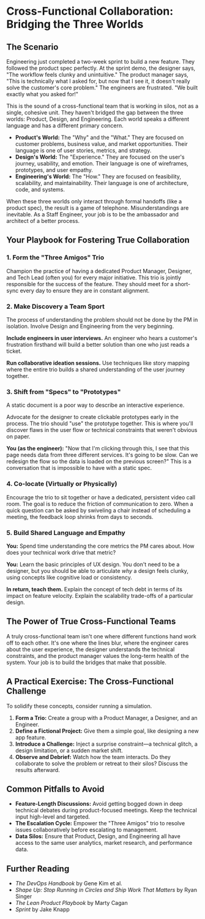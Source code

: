 # Cross-Functional Collaboration: Bridging the Three Worlds

## The Scenario

Engineering just completed a two-week sprint to build a new feature. They followed the product spec perfectly. At the sprint demo, the designer says, "The workflow feels clunky and unintuitive." The product manager says, "This is technically what I asked for, but now that I see it, it doesn't really solve the customer's core problem." The engineers are frustrated. "We built exactly what you asked for!"

This is the sound of a cross-functional team that is working in silos, not as a single, cohesive unit. They haven't bridged the gap between the three worlds: Product, Design, and Engineering. Each world speaks a different language and has a different primary concern.

* **Product's World:** The "Why" and the "What." They are focused on customer problems, business value, and market opportunities. Their language is one of user stories, metrics, and strategy.  
* **Design's World:** The "Experience." They are focused on the user's journey, usability, and emotion. Their language is one of wireframes, prototypes, and user empathy.  
* **Engineering's World:** The "How." They are focused on feasibility, scalability, and maintainability. Their language is one of architecture, code, and systems.

When these three worlds only interact through formal handoffs (like a product spec), the result is a game of telephone. Misunderstandings are inevitable. As a Staff Engineer, your job is to be the ambassador and architect of a better process.  

## Your Playbook for Fostering True Collaboration

### 1. Form the "Three Amigos" Trio

Champion the practice of having a dedicated Product Manager, Designer, and Tech Lead (often you) for every major initiative. This trio is jointly responsible for the success of the feature. They should meet for a short-sync every day to ensure they are in constant alignment.

### 2. Make Discovery a Team Sport

The process of understanding the problem should not be done by the PM in isolation. Involve Design and Engineering from the very beginning.  

**Include engineers in user interviews.** An engineer who hears a customer's frustration firsthand will build a better solution than one who just reads a ticket.  

**Run collaborative ideation sessions.** Use techniques like story mapping where the entire trio builds a shared understanding of the user journey together.  

### 3. Shift from "Specs" to "Prototypes"

A static document is a poor way to describe an interactive experience.  

Advocate for the designer to create clickable prototypes early in the process. The trio should "use" the prototype together. This is where you'll discover flaws in the user flow or technical constraints that weren't obvious on paper.  

**You (as the engineer):** "Now that I'm clicking through this, I see that this page needs data from three different services. It's going to be slow. Can we redesign the flow so the data is loaded on the previous screen?" This is a conversation that is impossible to have with a static spec.  

### 4. Co-locate (Virtually or Physically)

Encourage the trio to sit together or have a dedicated, persistent video call room. The goal is to reduce the friction of communication to zero. When a quick question can be asked by swiveling a chair instead of scheduling a meeting, the feedback loop shrinks from days to seconds.  

### 5. Build Shared Language and Empathy

**You:** Spend time understanding the core metrics the PM cares about. How does your technical work drive that metric?  

**You:** Learn the basic principles of UX design. You don't need to be a designer, but you should be able to articulate *why* a design feels clunky, using concepts like cognitive load or consistency.  

**In return, teach them.** Explain the concept of tech debt in terms of its impact on feature velocity. Explain the scalability trade-offs of a particular design.

## The Power of True Cross-Functional Teams

A truly cross-functional team isn't one where different functions hand work off to each other. It's one where the lines blur, where the engineer cares about the user experience, the designer understands the technical constraints, and the product manager values the long-term health of the system. Your job is to build the bridges that make that possible.

## A Practical Exercise: The Cross-Functional Challenge

To solidify these concepts, consider running a simulation. 

1.  **Form a Trio:** Create a group with a Product Manager, a Designer, and an Engineer.
2.  **Define a Fictional Project:** Give them a simple goal, like designing a new app feature.
3.  **Introduce a Challenge:** Inject a surprise constraint—a technical glitch, a design limitation, or a sudden market shift.
4.  **Observe and Debrief:** Watch how the team interacts. Do they collaborate to solve the problem or retreat to their silos? Discuss the results afterward.

## Common Pitfalls to Avoid

- **Feature-Length Discussions:** Avoid getting bogged down in deep technical debates during product-focused meetings. Keep the technical input high-level and targeted.
- **The Escalation Cycle:** Empower the "Three Amigos" trio to resolve issues collaboratively before escalating to management.
- **Data Silos:** Ensure that Product, Design, and Engineering all have access to the same user analytics, market research, and performance data.

## Further Reading

- *The DevOps Handbook* by Gene Kim et al.
- *Shape Up: Stop Running in Circles and Ship Work That Matters* by Ryan Singer
- *The Lean Product Playbook* by Marty Cagan
- *Sprint* by Jake Knapp
